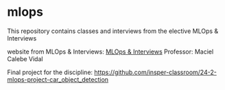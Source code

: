# mlops

This repository contains classes and interviews from the elective MLOps &amp; Interviews

website from MLOps &amp; Interviews: [MLOps & Interviews](https://insper.github.io/mlops/)
Professor: Maciel Calebe Vidal

Final project for the discipline: https://github.com/insper-classroom/24-2-mlops-project-car_object_detection

